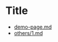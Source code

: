 # Title

* [demo-page.md](markdown.html?md=readme.md)
* [others/1.md](markdown.html?md=article/1.md)
